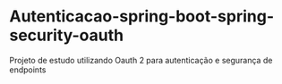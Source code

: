 # Autenticacao-spring-boot-spring-security-oauth
Projeto de estudo utilizando Oauth 2 para autenticação e segurança de endpoints
